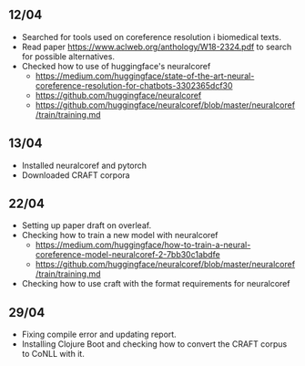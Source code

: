 ## 12/04
- Searched for tools used on coreference resolution i biomedical texts.
- Read paper https://www.aclweb.org/anthology/W18-2324.pdf to search for possible alternatives.
- Checked how to use of huggingface's neuralcoref
    - https://medium.com/huggingface/state-of-the-art-neural-coreference-resolution-for-chatbots-3302365dcf30
    - https://github.com/huggingface/neuralcoref
    - https://github.com/huggingface/neuralcoref/blob/master/neuralcoref/train/training.md
## 13/04
- Installed neuralcoref and pytorch
- Downloaded CRAFT corpora

## 22/04
- Setting up paper draft on overleaf.
- Checking how to train a new model with neuralcoref
    - https://medium.com/huggingface/how-to-train-a-neural-coreference-model-neuralcoref-2-7bb30c1abdfe
    - https://github.com/huggingface/neuralcoref/blob/master/neuralcoref/train/training.md
- Checking how to use craft with the format requirements for neuralcoref

## 29/04
- Fixing compile error and updating report.
- Installing Clojure Boot and checking how to convert the CRAFT corpus to CoNLL with it.